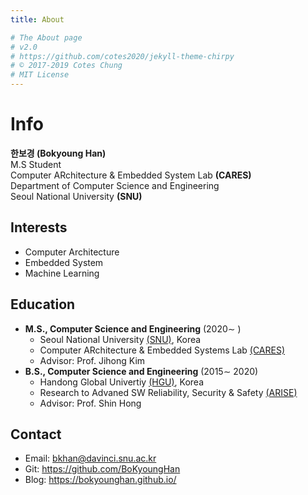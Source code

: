 ```yaml
---
title: About

# The About page
# v2.0
# https://github.com/cotes2020/jekyll-theme-chirpy
# © 2017-2019 Cotes Chung
# MIT License
---
```


# Info
**한보경 (Bokyoung Han)** <br>
M.S Student <br>
Computer ARchitecture & Embedded System Lab **(CARES)** <br>
Department of Computer Science and Engineering <br>
Seoul National University **(SNU)**

## Interests
 - Computer Architecture
 - Embedded System
 - Machine Learning

## Education
 - **M.S., Computer Science and Engineering** (2020∼ )  
    - Seoul National University [(SNU)](https://www.snu.ac.kr/), Korea  
	- Computer ARchitecture & Embedded Systems Lab [(CARES)](http://cares.snu.ac.kr)  
	- Advisor: Prof. Jihong Kim  
 - **B.S., Computer Science and Engineering** (2015∼ 2020)  
    - Handong Global Univertiy [(HGU)](https://www.hisnet.handong.edu/), Korea  
	- Research to Advaned SW Reliability, Security & Safety [(ARISE)](http://arise.handong.edu)
	- Advisor: Prof. Shin Hong  

## Contact
- Email: bkhan@davinci.snu.ac.kr
- Git: https://github.com/BoKyoungHan
- Blog: https://bokyounghan.github.io/
